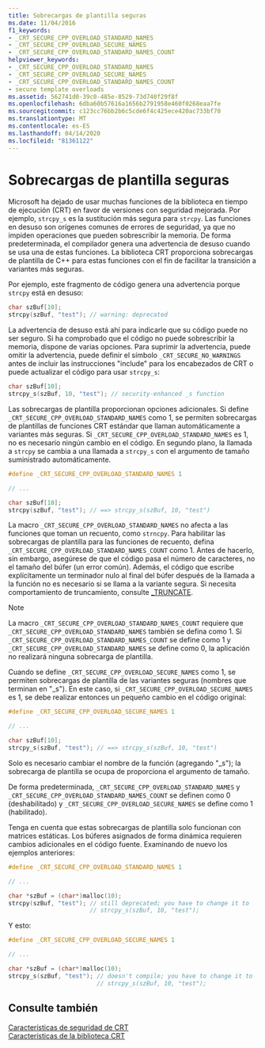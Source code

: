 ```yaml
---
title: Sobrecargas de plantilla seguras
ms.date: 11/04/2016
f1_keywords:
- _CRT_SECURE_CPP_OVERLOAD_STANDARD_NAMES
- _CRT_SECURE_CPP_OVERLOAD_SECURE_NAMES
- _CRT_SECURE_CPP_OVERLOAD_STANDARD_NAMES_COUNT
helpviewer_keywords:
- _CRT_SECURE_CPP_OVERLOAD_STANDARD_NAMES
- _CRT_SECURE_CPP_OVERLOAD_SECURE_NAMES
- _CRT_SECURE_CPP_OVERLOAD_STANDARD_NAMES_COUNT
- secure template overloads
ms.assetid: 562741d0-39c0-485e-8529-73d740f29f8f
ms.openlocfilehash: 6dba60b57616a1656b2791958e460f0268eaa7fe
ms.sourcegitcommit: c123cc76bb2b6c5cde6f4c425ece420ac733bf70
ms.translationtype: MT
ms.contentlocale: es-ES
ms.lasthandoff: 04/14/2020
ms.locfileid: "81361122"
---
```

# <a name="secure-template-overloads"></a>Sobrecargas de plantilla seguras

Microsoft ha dejado de usar muchas funciones de la biblioteca en tiempo de ejecución (CRT) en favor de versiones con seguridad mejorada. Por ejemplo, `strcpy_s` es la sustitución más segura para `strcpy`. Las funciones en desuso son orígenes comunes de errores de seguridad, ya que no impiden operaciones que pueden sobrescribir la memoria. De forma predeterminada, el compilador genera una advertencia de desuso cuando se usa una de estas funciones. La biblioteca CRT proporciona sobrecargas de plantilla de C++ para estas funciones con el fin de facilitar la transición a variantes más seguras.

Por ejemplo, este fragmento de código genera una advertencia porque `strcpy` está en desuso:

```cpp
char szBuf[10];
strcpy(szBuf, "test"); // warning: deprecated
```

La advertencia de desuso está ahí para indicarle que su código puede no ser seguro. Si ha comprobado que el código no puede sobrescribir la memoria, dispone de varias opciones. Para suprimir la advertencia, puede omitir la advertencia, puede definir el símbolo `_CRT_SECURE_NO_WARNINGS` antes de incluir las instrucciones "include" para los encabezados de CRT o puede actualizar el código para usar `strcpy_s`:

```cpp
char szBuf[10];
strcpy_s(szBuf, 10, "test"); // security-enhanced _s function
```

Las sobrecargas de plantilla proporcionan opciones adicionales. Si define `_CRT_SECURE_CPP_OVERLOAD_STANDARD_NAMES` como 1, se permiten sobrecargas de plantillas de funciones CRT estándar que llaman automáticamente a variantes más seguras. Si `_CRT_SECURE_CPP_OVERLOAD_STANDARD_NAMES` es 1, no es necesario ningún cambio en el código. En segundo plano, la llamada a `strcpy` se cambia a una llamada a `strcpy_s` con el argumento de tamaño suministrado automáticamente.

```cpp
#define _CRT_SECURE_CPP_OVERLOAD_STANDARD_NAMES 1

// ...

char szBuf[10];
strcpy(szBuf, "test"); // ==> strcpy_s(szBuf, 10, "test")
```

La macro `_CRT_SECURE_CPP_OVERLOAD_STANDARD_NAMES` no afecta a las funciones que toman un recuento, como `strncpy`. Para habilitar las sobrecargas de plantilla para las funciones de recuento, defina `_CRT_SECURE_CPP_OVERLOAD_STANDARD_NAMES_COUNT` como 1. Antes de hacerlo, sin embargo, asegúrese de que el código pasa el número de caracteres, no el tamaño del búfer (un error común). Además, el código que escribe explícitamente un terminador nulo al final del búfer después de la llamada a la función no es necesario si se llama a la variante segura. Si necesita comportamiento de truncamiento, consulte [_TRUNCATE](../c-runtime-library/truncate.md).

> [!NOTE]
> La macro `_CRT_SECURE_CPP_OVERLOAD_STANDARD_NAMES_COUNT` requiere que `_CRT_SECURE_CPP_OVERLOAD_STANDARD_NAMES` también se defina como 1. Si `_CRT_SECURE_CPP_OVERLOAD_STANDARD_NAMES_COUNT` se define como 1 y `_CRT_SECURE_CPP_OVERLOAD_STANDARD_NAMES` se define como 0, la aplicación no realizará ninguna sobrecarga de plantilla.

Cuando se define `_CRT_SECURE_CPP_OVERLOAD_SECURE_NAMES` como 1, se permiten sobrecargas de plantilla de las variantes seguras (nombres que terminan en "_s"). En este caso, si `_CRT_SECURE_CPP_OVERLOAD_SECURE_NAMES` es 1, se debe realizar entonces un pequeño cambio en el código original:

```cpp
#define _CRT_SECURE_CPP_OVERLOAD_SECURE_NAMES 1

// ...

char szBuf[10];
strcpy_s(szBuf, "test"); // ==> strcpy_s(szBuf, 10, "test")
```

Solo es necesario cambiar el nombre de la función (agregando "_s"); la sobrecarga de plantilla se ocupa de proporciona el argumento de tamaño.

De forma predeterminada, `_CRT_SECURE_CPP_OVERLOAD_STANDARD_NAMES` y `_CRT_SECURE_CPP_OVERLOAD_STANDARD_NAMES_COUNT` se definen como 0 (deshabilitado) y `_CRT_SECURE_CPP_OVERLOAD_SECURE_NAMES` se define como 1 (habilitado).

Tenga en cuenta que estas sobrecargas de plantilla solo funcionan con matrices estáticas. Los búferes asignados de forma dinámica requieren cambios adicionales en el código fuente. Examinando de nuevo los ejemplos anteriores:

```cpp
#define _CRT_SECURE_CPP_OVERLOAD_STANDARD_NAMES 1

// ...

char *szBuf = (char*)malloc(10);
strcpy(szBuf, "test"); // still deprecated; you have to change it to
                       // strcpy_s(szBuf, 10, "test");
```

Y esto:

```cpp
#define _CRT_SECURE_CPP_OVERLOAD_SECURE_NAMES 1

// ...

char *szBuf = (char*)malloc(10);
strcpy_s(szBuf, "test"); // doesn't compile; you have to change it to
                         // strcpy_s(szBuf, 10, "test");
```

## <a name="see-also"></a>Consulte también

[Características de seguridad de CRT](../c-runtime-library/security-features-in-the-crt.md)<br/>
[Características de la biblioteca CRT](../c-runtime-library/crt-library-features.md)
